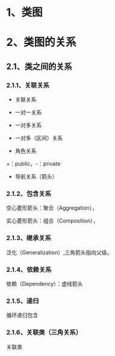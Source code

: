 # 1、类图



# 2、类图的关系
## 2.1、类之间的关系

### 2.1.1、关联关系
- 关联关系

- 一对一关系

- 一对多关系

- 一对多（区间）关系

- 角色关系
  
+：public，-：private

- 导航关系（箭头）

### 2.1.2、包含关系

空心菱形箭头：聚合（Aggregation），

实心菱形箭头：组合（Composition），

### 2.1.3、继承关系

泛化（Generalization）,三角箭头指向父级。

### 2.1.4、依赖关系

依赖（Dependency）：虚线箭头

### 2.1.5、递归

循环递归包含

### 2.1.6、关联类（三角关系）
关联类